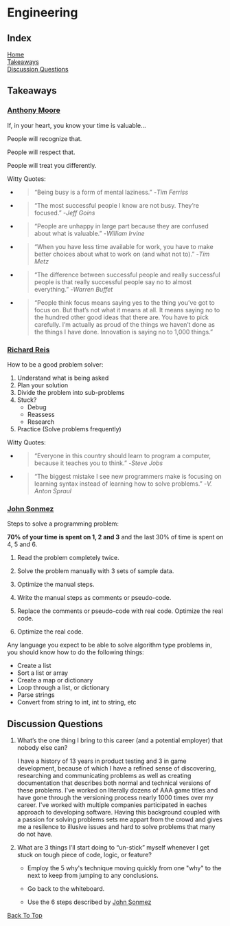 # Engineering

## Index

[Home](../README.md)  
[Takeaways](#takeaways)  
[Discussion Questions](#discussion-questions)

## Takeaways

### [Anthony Moore](https://anthony-moore.medium.com/pretend-your-time-is-worth-1-000-hour-and-youll-become-100x-more-productive-6ab2302b8e8c)  

If, in your heart, you know your time is valuable…  

People will recognize that.  

People will respect that.  

People will treat you differently.  

Witty Quotes:

- > “Being busy is a form of mental laziness.” -*Tim Ferriss*

- > “The most successful people I know are not busy. They’re focused.” -*Jeff Goins*

- > “People are unhappy in large part because they are confused about what is valuable.” -*William Irvine*

- > “When you have less time available for work, you have to make better choices about what to work on (and what not to).” -*Tim Metz*

- > “The difference between successful people and really successful people is that really successful people say no to almost everything.” -*Warren Buffet*

- > “People think focus means saying yes to the thing you’ve got to focus on. But that’s not what it means at all. It means saying no to the hundred other good ideas that there are. You have to pick carefully. I’m actually as proud of the things we haven’t done as the things I have done. Innovation is saying no to 1,000 things.”

### [Richard Reis](https://www.freecodecamp.org/news/how-to-think-like-a-programmer-lessons-in-problem-solving-d1d8bf1de7d2)  

How to be a good problem solver:

1. Understand what is being asked
2. Plan your solution
3. Divide the problem into sub-problems
4. Stuck?
   - Debug
   - Reassess
   - Research
5. Practice (Solve problems frequently)

Witty Quotes:

- > “Everyone in this country should learn to program a computer, because it teaches you to think.” -*Steve Jobs*

- > “The biggest mistake I see new programmers make is focusing on learning syntax instead of learning how to solve problems.” -*V. Anton Spraul*

### [John Sonmez](https://simpleprogrammer.com/solving-problems-breaking-it-down/)  

Steps to solve a programming problem:

**70% of your time is spent on 1, 2 and 3** and the last 30% of time is spent on 4, 5 and 6.

1. Read the problem completely twice.
2. Solve the problem manually with 3 sets of sample data.
3. Optimize the manual steps.  

4. Write the manual steps as comments or pseudo-code.
5. Replace the comments or pseudo-code with real code.
Optimize the real code.
6. Optimize the real code.

Any language you expect to be able to solve algorithm type problems in, you should know how to do the following things:

- Create a list
- Sort a list or array
- Create a map or dictionary
- Loop through a list, or dictionary
- Parse strings
- Convert from string to int, int to string, etc

## Discussion Questions

1. What’s the one thing I bring to this career (and a potential employer) that nobody else can?

   I have a history of 13 years in product testing and 3 in game development, because of which I have a refined sense of discovering, researching and communicating problems as well as creating documentation that describes both normal and technical versions of these problems. I've worked on literally dozens of AAA game titles and have gone through the versioning process nearly 1000 times over my career. I've worked with multiple companies participated in eaches approach to developing software. Having this background coupled with a passion for solving problems sets me appart from the crowd and gives me a resilence to illusive issues and hard to solve problems that many do not have.

2. What are 3 things I’ll start doing to “un-stick” myself whenever I get stuck on tough piece of code, logic, or feature?

   - Employ the 5 why's technique moving quickly from one "why" to the next to keep from jumping to any conclusions.

   - Go back to the whiteboard.

   - Use the 6 steps described by [John Sonmez](#john-sonmez)  

[Back To Top](#engineering)

